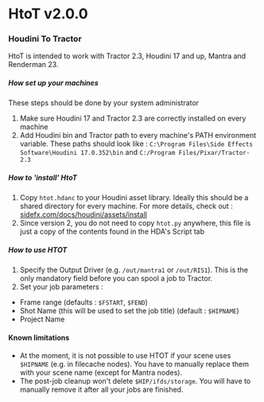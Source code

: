 # HtoT v2.0.0
### Houdini To Tractor

HtoT is intended to work with Tractor 2.3, Houdini 17 and up, Mantra and Renderman 23.

##### How set up your machines
These steps should be done by your system administrator
1. Make sure Houdini 17 and Tractor 2.3 are correctly installed on every machine
2. Add Houdini bin and Tractor path to every machine's PATH environment variable. These paths should look like :
`C:\Program Files\Side Effects Software\Houdini 17.0.352\bin` and `C:/Program Files/Pixar/Tractor-2.3`

##### How to 'install' HtoT
1. Copy ```htot.hdanc``` to your Houdini asset library. Ideally this should be a shared directory for every machine.
For more details, check out : [sidefx.com/docs/houdini/assets/install](http://www.sidefx.com/docs/houdini/assets/install.html)
2. Since version 2, you do not need to copy `htot.py` anywhere, this file is just a copy of the contents found in the
HDA's Script tab

##### How to use HTOT
 
1. Specify the Output Driver (e.g. `/out/mantra1` or `/out/RIS1`). This is the only mandatory field before you can
spool a job to Tractor.
2. Set your job parameters :
- Frame range (defaults : `$FSTART`,  `$FEND`)
- Shot Name (this will be used to set the job title) (default : `$HIPNAME`)
- Project Name

#### Known limitations
- At the moment, it is not possible to use HTOT if your scene uses ```$HIPNAME``` (e.g. in filecache nodes). You have to manually replace them with your scene name (except for Mantra nodes).
- The post-job cleanup won't delete ```$HIP/ifds/storage```. You will have to manually remove it after all your jobs are finished.
